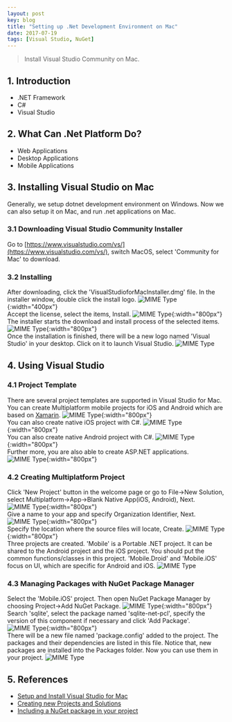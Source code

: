 ```yaml
---
layout: post
key: blog
title: "Setting up .Net Development Environment on Mac"
date: 2017-07-19
tags: [Visual Studio, NuGet]
---
```


> Install Visual Studio Community on Mac.

## 1. Introduction
* .NET Framework
* C#
* Visual Studio

## 2. What Can .Net Platform Do?
* Web Applications
* Desktop Applications
* Mobile Applications

## 3. Installing Visual Studio on Mac
Generally, we setup dotnet development environment on Windows. Now we can also setup it on Mac, and run .net applications on Mac.
### 3.1 Downloading Visual Studio Community Installer
Go to [https://www.visualstudio.com/vs/](https://www.visualstudio.com/vs/), switch MacOS, select 'Community for Mac' to download.
### 3.2 Installing
After downloading, click the 'VisualStudioforMacInstaller.dmg' file. In the installer window, double click the install logo.
![MIME Type](/public/pics/2017-07-19/install_vs.png){:width="400px"}  
Accept the license, select the items, Install.
![MIME Type](/public/pics/2017-07-19/install_components.png){:width="800px"}  
The installer starts the download and install process of the selected items.
![MIME Type](/public/pics/2017-07-19/install_downloading.png){:width="800px"}  
Once the installation is finished, there will be a new logo named 'Visual Studio' in your desktop. Click on it to launch Visual Studio.
![MIME Type](/public/pics/2017-07-19/visualstudio_workspace.png)

## 4. Using Visual Studio
### 4.1 Project Template
There are several project templates are supported in Visual Studio for Mac.  
You can create Multiplatform mobile projects for iOS and Android which are based on [Xamarin](https://www.xamarin.com/).
![MIME Type](/public/pics/2017-07-19/project_multiplatform.png){:width="800px"}  
You can also create native iOS project with C#.
![MIME Type](/public/pics/2017-07-19/project_ios.png){:width="800px"}  
You can also create native Android project with C#.
![MIME Type](/public/pics/2017-07-19/project_android.png){:width="800px"}  
Further more, you are also able to create ASP.NET applications.
![MIME Type](/public/pics/2017-07-19/project_aspnet.png){:width="800px"}  
### 4.2 Creating Multiplatform Project
Click 'New Project' button in the welcome page or go to File->New Solution, select Multiplatform->App->Blank Native App(iOS, Android), Next.
![MIME Type](/public/pics/2017-07-19/newproject_native.png){:width="800px"}  
Give a name to your app and specify Organization Identifier, Next.
![MIME Type](/public/pics/2017-07-19/newproject_appname.png){:width="800px"}  
Specify the location where the source files will locate, Create.
![MIME Type](/public/pics/2017-07-19/newproject_location.png){:width="800px"}  
Three projects are created. 'Mobile' is a Portable .NET project. It can be shared to the Android project and the iOS project. You should put the common functions/classes in this project. 'Mobile.Droid' and 'Mobile.iOS' focus on UI, which are specific for Android and iOS.
![MIME Type](/public/pics/2017-07-19/newproject_finish.png)
### 4.3 Managing Packages with NuGet Package Manager
Select the 'Mobile.iOS' project. Then open NuGet Package Manager by choosing Project->Add NuGet Package.
![MIME Type](/public/pics/2017-07-19/package_add.png){:width="800px"}  
Search 'sqlite', select the package named 'sqlite-net-pcl', specify the version of this component if necessary and click 'Add Package'.
![MIME Type](/public/pics/2017-07-19/package_sqlite.png){:width="800px"}  
There will be a new file named 'package.config' added to the project. The packages and their dependencies are listed in this file. Notice that, new packages are installed into the Packages folder. Now you can use them in your project.
![MIME Type](/public/pics/2017-07-19/package_config.png)

## 5. References
* [Setup and Install Visual Studio for Mac](https://docs.microsoft.com/en-us/visualstudio/mac/installation)
* [Creating new Projects and Solutions](https://docs.microsoft.com/en-us/visualstudio/mac/create-new-projects)
* [Including a NuGet package in your project](https://docs.microsoft.com/en-us/visualstudio/mac/nuget-walkthrough)
